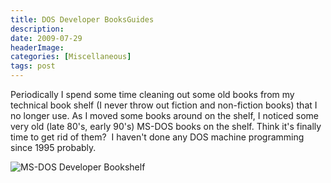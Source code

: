 ```yaml
---
title: DOS Developer BooksGuides
description: 
date: 2009-07-29
headerImage: 
categories: [Miscellaneous]
tags: post
---
```


Periodically I spend some time cleaning out some old books from my technical book shelf (I never throw out fiction and non-fiction books) that I no longer use. As I moved some books around on the shelf, I noticed some very old (late 80's, early 90's) MS-DOS books on the shelf. Think it's finally time to get rid of them?  I haven't done any DOS machine programming since 1995 probably.

![MS-DOS Developer Bookshelf](images/stories/img00002-20090729-1252.jpg "MS-DOS Developer Bookshelf")